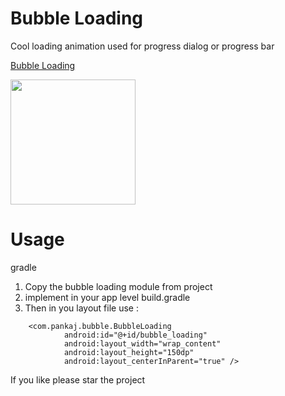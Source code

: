 Bubble  Loading
================
Cool loading animation used for progress dialog or progress bar

[Bubble Loading](https://github.com/pankaj3508/Bubble-Loading/tree/master/blob/bubble_loading.gif)

<img src="https://github.com/pankaj3508/Bubble-Loading/tree/master/blob/bubble_loading.gif?raw=true" width="200px">


Usage
=======
gradle

1. Copy the bubble loading module from project
2. implement in your app level build.gradle
3. Then in you layout file use :
```
    <com.pankaj.bubble.BubbleLoading
            android:id="@+id/bubble_loading"
            android:layout_width="wrap_content"
            android:layout_height="150dp"
            android:layout_centerInParent="true" />
```

If you like please star the project
